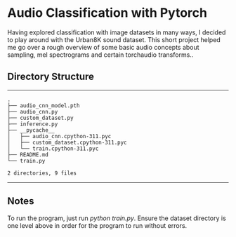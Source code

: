# Audio Classification with Pytorch
Having explored classification with image datasets in many ways, I decided to play around with the Urban8K sound dataset. This short project helped me go over a rough overview of some basic audio concepts about sampling, mel spectrograms and certain torchaudio transforms..

## Directory Structure 
---
```
.
├── audio_cnn_model.pth
├── audio_cnn.py
├── custom_dataset.py
├── inference.py
├── __pycache__
│   ├── audio_cnn.cpython-311.pyc
│   ├── custom_dataset.cpython-311.pyc
│   └── train.cpython-311.pyc
├── README.md
└── train.py

2 directories, 9 files
```
---

## Notes
To run the program, just run <i>python train.py</i>. Ensure the dataset directory is one level above in order for the program to run without errors.
